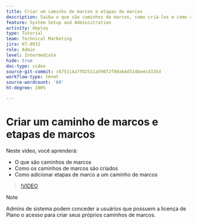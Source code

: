 ```yaml
---
title: Criar um caminho de marcos e etapas de marcos
description: Saiba o que são caminhos de marcos, como criá-los e como adicionar etapas de marcos.
feature: System Setup and Administration
activity: deploy
type: Tutorial
team: Technical Marketing
jira: KT-8932
role: Admin
level: Intermediate
hide: true
doc-type: video
source-git-commit: c675114a7f82521a59072f80a64d314be4cd335d
workflow-type: tm+mt
source-wordcount: '69'
ht-degree: 100%

---
```


# Criar um caminho de marcos e etapas de marcos

Neste vídeo, você aprenderá:

* O que são caminhos de marcos
* Como os caminhos de marcos são criados
* Como adicionar etapas de marco a um caminho de marcos

>[!VIDEO](https://video.tv.adobe.com/v/335204/?quality=12&learn=on)

>[!NOTE]
>
>Admins de sistema podem conceder a usuários que possuem a licença de Plano o acesso para criar seus próprios caminhos de marcos.
